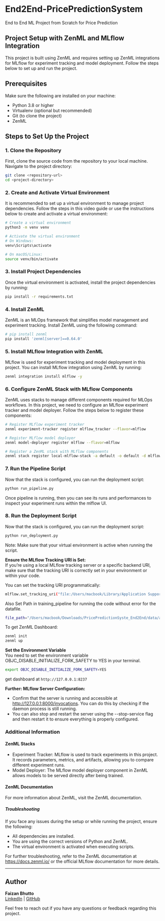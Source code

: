 # End2End-PricePredictionSystem
End to End ML Project from Scratch for Price Prediction

## Project Setup with ZenML and MLflow Integration

This project is built using ZenML and requires setting up ZenML integrations for MLflow for experiment tracking and model deployment. Follow the steps below to set up and run the project.

## Prerequisites

Make sure the following are installed on your machine:

- Python 3.8 or higher
- Virtualenv (optional but recommended)
- Git (to clone the project)
- ZenML

## Steps to Set Up the Project

### 1. Clone the Repository

First, clone the source code from the repository to your local machine. Navigate to the project directory:

```bash
git clone <repository-url>
cd <project-directory>
```

### 2. Create and Activate Virtual Environment

It is recommended to set up a virtual environment to manage project dependencies. Follow the steps in this video guide or use the instructions below to create and activate a virtual environment:

```bash
# Create a virtual environment
python3 -m venv venv

# Activate the virtual environment
# On Windows:
venv\Scripts\activate

# On macOS/Linux:
source venv/bin/activate
```

### 3. Install Project Dependencies
Once the virtual environment is activated, install the project dependencies by running:

```bash
pip install -r requirements.txt
```
### 4. Install ZenML
ZenML is an MLOps framework that simplifies model management and experiment tracking. Install ZenML using the following command:

```bash
# pip install zenml
pip install 'zenml[server]==0.64.0'
```

### 5. Install MLflow Integration with ZenML
MLflow is used for experiment tracking and model deployment in this project. You can install MLflow integration using ZenML by running:

```bash
zenml integration install mlflow -y
```

### 6. Configure ZenML Stack with MLflow Components
ZenML uses stacks to manage different components required for MLOps workflows. In this project, we need to configure an MLflow experiment tracker and model deployer. Follow the steps below to register these components:

```bash
# Register MLflow experiment tracker
zenml experiment-tracker register mlflow_tracker --flavor=mlflow

# Register MLflow model deployer
zenml model-deployer register mlflow --flavor=mlflow

# Register a ZenML stack with MLflow components
zenml stack register local-mlflow-stack -a default -o default -d mlflow -e mlflow_tracker --set

```

### 7. Run the Pipeline Script
Now that the stack is configured, you can run the deployment script:

```bash
python run_pipeline.py
```

Once pipeline is running, then you can see its runs and performances to inspect your experiment runs within the mlflow UI.


### 8. Run the Deployment Script
Now that the stack is configured, you can run the deployment script:

```bash
python run_deployment.py
```


Note: Make sure that your virtual environment is active when running the script.

**Ensure the MLflow Tracking URI is Set:**  
If you’re using a local MLflow tracking server or a specific backend URI, make sure that the tracking URI is correctly set in your environment or within your code.

You can set the tracking URI programmatically:

```bash
mlflow.set_tracking_uri("file:/Users/macbook/Library/Application Support/zenml/local_stores/0c0eaca7-9783-48c1-8bbc-4c39005e05f9/mlruns")
```


Also Set Path in training_pipeline for running the code without error for the datafile.
```bash
file_path="/Users/macbook/Downloads/PricePredictionSyste_End2End/data/archive.zip" #give your file path
```

To get ZenML Dashboard:

```bash
zenml init
zenml up
```

**Set the Environment Variable**  
You need to set the environment variable OBJC_DISABLE_INITIALIZE_FORK_SAFETY to YES in your terminal.

```bash
export OBJC_DISABLE_INITIALIZE_FORK_SAFETY=YES
```

get dashboard at ```http://127.0.0.1:8237```

**Further: MLflow Server Configuration:**
- Confirm that the server is running and accessible at http://127.0.0.1:8000/invocations. You can do this by checking if the daemon process is still running.
- You can also stop and restart the server using the --stop-service flag and then restart it to ensure everything is properly configured.


### Additional Information
#### ZenML Stacks
- Experiment Tracker: MLflow is used to track experiments in this project. It records parameters, metrics, and artifacts, allowing you to compare different experiment runs.
- Model Deployer: The MLflow model deployer component in ZenML allows models to be served directly after being trained.

#### ZenML Documentation
For more information about ZenML, visit the ZenML documentation.

##### Troubleshooting
If you face any issues during the setup or while running the project, ensure the following:

- All dependencies are installed.
- You are using the correct versions of Python and ZenML.
- The virtual environment is activated when executing scripts.

For further troubleshooting, refer to the ZenML documentation at https://docs.zenml.io/ or the official MLflow documentation for more details.



---

## **Author**
**Faizan Bhutto**  
[LinkedIn](https://www.linkedin.com/in/faizanbhutto) | [GitHub](https://github.com/bhutto17)

Feel free to reach out if you have any questions or feedback regarding this project.
